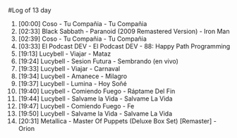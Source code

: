 #Log of 13 day

1. [00:00] Coso - Tu Compañia - Tu Compañia
1. [02:33] Black Sabbath - Paranoid (2009 Remastered Version) - Iron Man
1. [02:39] Coso - Tu Compañia - Tu Compañia
1. [03:33] El Podcast DEV - El Podcast DEV - 88: Happy Path Programming
1. [19:13] Lucybell - Viajar - Mataz
1. [19:24] Lucybell - Sesion Futura - Sembrando (en vivo)
1. [19:33] Lucybell - Viajar - Carnaval
1. [19:34] Lucybell - Amanece - Milagro
1. [19:37] Lucybell - Lumina - Hoy Soñé
1. [19:40] Lucybell - Comiendo Fuego - Ráptame Del Fin
1. [19:44] Lucybell - Salvame la Vida - Salvame La Vida
1. [19:47] Lucybell - Comiendo Fuego - Fe
1. [19:50] Lucybell - Salvame la Vida - Salvame La Vida
1. [20:31] Metallica - Master Of Puppets (Deluxe Box Set) [Remaster] - Orion
